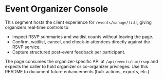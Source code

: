 # Event Organizer Console

This segment hosts the client experience for `/events/manage/[id]`, giving organizers real-time controls to:

- Inspect RSVP summaries and waitlist counts without leaving the page.
- Confirm, waitlist, cancel, and check-in attendees directly against the RSVP service.
- Capture structured post-event feedback per participant.

The page consumes the organizer-specific API at `/api/events/:id/rsvp` and expects the caller to hold organizer or co-organizer privileges. Use this README to document future enhancements (bulk actions, exports, etc.).
